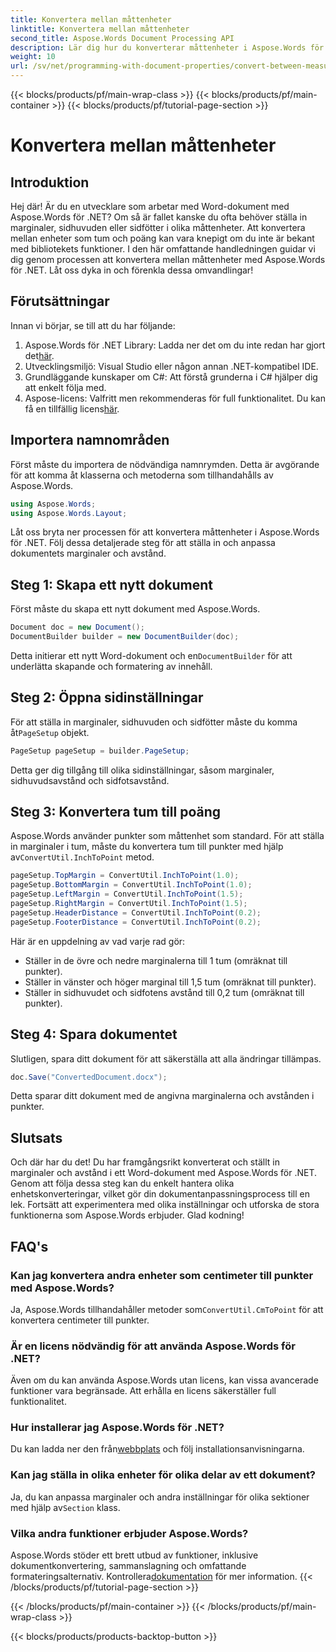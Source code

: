 ```yaml
---
title: Konvertera mellan måttenheter
linktitle: Konvertera mellan måttenheter
second_title: Aspose.Words Document Processing API
description: Lär dig hur du konverterar måttenheter i Aspose.Words för .NET. Följ vår steg-för-steg-guide för att ställa in dokumentmarginaler, sidhuvuden och sidfötter i tum och punkter.
weight: 10
url: /sv/net/programming-with-document-properties/convert-between-measurement-units/
---
```


{{< blocks/products/pf/main-wrap-class >}}
{{< blocks/products/pf/main-container >}}
{{< blocks/products/pf/tutorial-page-section >}}

# Konvertera mellan måttenheter

## Introduktion

Hej där! Är du en utvecklare som arbetar med Word-dokument med Aspose.Words för .NET? Om så är fallet kanske du ofta behöver ställa in marginaler, sidhuvuden eller sidfötter i olika måttenheter. Att konvertera mellan enheter som tum och poäng kan vara knepigt om du inte är bekant med bibliotekets funktioner. I den här omfattande handledningen guidar vi dig genom processen att konvertera mellan måttenheter med Aspose.Words för .NET. Låt oss dyka in och förenkla dessa omvandlingar!

## Förutsättningar

Innan vi börjar, se till att du har följande:

1.  Aspose.Words för .NET Library: Ladda ner det om du inte redan har gjort det[här](https://releases.aspose.com/words/net/).
2. Utvecklingsmiljö: Visual Studio eller någon annan .NET-kompatibel IDE.
3. Grundläggande kunskaper om C#: Att förstå grunderna i C# hjälper dig att enkelt följa med.
4.  Aspose-licens: Valfritt men rekommenderas för full funktionalitet. Du kan få en tillfällig licens[här](https://purchase.aspose.com/temporary-license/).

## Importera namnområden

Först måste du importera de nödvändiga namnrymden. Detta är avgörande för att komma åt klasserna och metoderna som tillhandahålls av Aspose.Words.

```csharp
using Aspose.Words;
using Aspose.Words.Layout;
```

Låt oss bryta ner processen för att konvertera måttenheter i Aspose.Words för .NET. Följ dessa detaljerade steg för att ställa in och anpassa dokumentets marginaler och avstånd.

## Steg 1: Skapa ett nytt dokument

Först måste du skapa ett nytt dokument med Aspose.Words.

```csharp
Document doc = new Document();
DocumentBuilder builder = new DocumentBuilder(doc);
```

 Detta initierar ett nytt Word-dokument och en`DocumentBuilder` för att underlätta skapande och formatering av innehåll.

## Steg 2: Öppna sidinställningar

 För att ställa in marginaler, sidhuvuden och sidfötter måste du komma åt`PageSetup` objekt.

```csharp
PageSetup pageSetup = builder.PageSetup;
```

Detta ger dig tillgång till olika sidinställningar, såsom marginaler, sidhuvudsavstånd och sidfotsavstånd.

## Steg 3: Konvertera tum till poäng

 Aspose.Words använder punkter som måttenhet som standard. För att ställa in marginaler i tum, måste du konvertera tum till punkter med hjälp av`ConvertUtil.InchToPoint` metod.

```csharp
pageSetup.TopMargin = ConvertUtil.InchToPoint(1.0);
pageSetup.BottomMargin = ConvertUtil.InchToPoint(1.0);
pageSetup.LeftMargin = ConvertUtil.InchToPoint(1.5);
pageSetup.RightMargin = ConvertUtil.InchToPoint(1.5);
pageSetup.HeaderDistance = ConvertUtil.InchToPoint(0.2);
pageSetup.FooterDistance = ConvertUtil.InchToPoint(0.2);
```

Här är en uppdelning av vad varje rad gör:
- Ställer in de övre och nedre marginalerna till 1 tum (omräknat till punkter).
- Ställer in vänster och höger marginal till 1,5 tum (omräknat till punkter).
- Ställer in sidhuvudet och sidfotens avstånd till 0,2 tum (omräknat till punkter).

## Steg 4: Spara dokumentet

Slutligen, spara ditt dokument för att säkerställa att alla ändringar tillämpas.

```csharp
doc.Save("ConvertedDocument.docx");
```

Detta sparar ditt dokument med de angivna marginalerna och avstånden i punkter.

## Slutsats

Och där har du det! Du har framgångsrikt konverterat och ställt in marginaler och avstånd i ett Word-dokument med Aspose.Words för .NET. Genom att följa dessa steg kan du enkelt hantera olika enhetskonverteringar, vilket gör din dokumentanpassningsprocess till en lek. Fortsätt att experimentera med olika inställningar och utforska de stora funktionerna som Aspose.Words erbjuder. Glad kodning!

## FAQ's

### Kan jag konvertera andra enheter som centimeter till punkter med Aspose.Words?
 Ja, Aspose.Words tillhandahåller metoder som`ConvertUtil.CmToPoint` för att konvertera centimeter till punkter.

### Är en licens nödvändig för att använda Aspose.Words för .NET?
Även om du kan använda Aspose.Words utan licens, kan vissa avancerade funktioner vara begränsade. Att erhålla en licens säkerställer full funktionalitet.

### Hur installerar jag Aspose.Words för .NET?
 Du kan ladda ner den från[webbplats](https://releases.aspose.com/words/net/) och följ installationsanvisningarna.

### Kan jag ställa in olika enheter för olika delar av ett dokument?
 Ja, du kan anpassa marginaler och andra inställningar för olika sektioner med hjälp av`Section` klass.

### Vilka andra funktioner erbjuder Aspose.Words?
 Aspose.Words stöder ett brett utbud av funktioner, inklusive dokumentkonvertering, sammanslagning och omfattande formateringsalternativ. Kontrollera[dokumentation](https://reference.aspose.com/words/net/) för mer information.
{{< /blocks/products/pf/tutorial-page-section >}}

{{< /blocks/products/pf/main-container >}}
{{< /blocks/products/pf/main-wrap-class >}}

{{< blocks/products/products-backtop-button >}}
